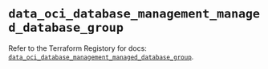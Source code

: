 # `data_oci_database_management_managed_database_group`

Refer to the Terraform Registory for docs: [`data_oci_database_management_managed_database_group`](https://registry.terraform.io/providers/oracle/oci/6.18.0/docs/data-sources/database_management_managed_database_group).
